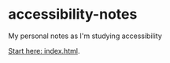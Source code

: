 # accessibility-notes
My personal notes as I'm studying accessibility

[Start here: index.html](./index.html).
